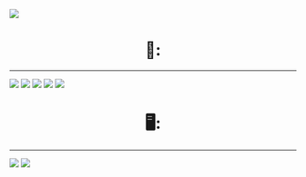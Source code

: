 <p><img align="center" src="https://cdn.discordapp.com/attachments/1033037635821776926/1098200339133513738/20230419_125539_0000.png"/></p>

<div>
<h1 align="center">📒:</h1>
<hr>
<img src="https://img.shields.io/badge/HTML-239120?style=for-the-badge&logo=html5&logoColor=white"/>
<img src="https://img.shields.io/badge/CSS-239120?&style=for-the-badge&logo=css3&logoColor=white"/>
<img src="https://img.shields.io/badge/JavaScript-F7DF1E?style=for-the-badge&logo=javascript&logoColor=black"/>
<img src="https://img.shields.io/badge/Python-3776AB?style=for-the-badge&logo=python&logoColor=white"/>
<img src="https://img.shields.io/badge/C%23-239120?style=for-the-badge&logo=c-sharp&logoColor=white"/>
</div>
<div>
<h1 align="center">🖥:</h1>
<hr>
<img src="https://img.shields.io/badge/AMD-Ryzen_5_5600X-ED1C24?style=for-the-badge&logo=amd&logoColor=white"/>
<img src="https://img.shields.io/badge/AMD-Radeon_RX_6600XT-ED1C24?style=for-the-badge&logo=amd&logoColor=white"/>
</div>